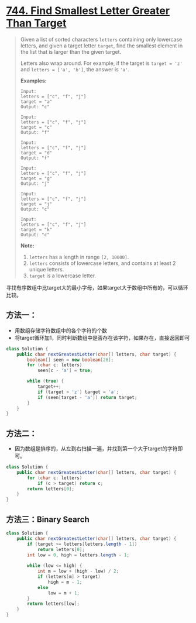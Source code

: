 # [744. Find Smallest Letter Greater Than Target][1]

> Given a list of sorted characters `letters` containing only lowercase letters, and given a target letter `target`, find the smallest element in the list that is larger than the given target.
>
> Letters also wrap around. For example, if the target is `target = 'z'` and `letters = ['a', 'b']`, the answer is `'a'`.
>
> **Examples:**
>
> ```
> Input:
> letters = ["c", "f", "j"]
> target = "a"
> Output: "c"
> 
> Input:
> letters = ["c", "f", "j"]
> target = "c"
> Output: "f"
> 
> Input:
> letters = ["c", "f", "j"]
> target = "d"
> Output: "f"
> 
> Input:
> letters = ["c", "f", "j"]
> target = "g"
> Output: "j"
> 
> Input:
> letters = ["c", "f", "j"]
> target = "j"
> Output: "c"
> 
> Input:
> letters = ["c", "f", "j"]
> target = "k"
> Output: "c"
> ```
>
>
>
> **Note:**
>
> 1. `letters` has a length in range `[2, 10000]`.
> 2. `letters` consists of lowercase letters, and contains at least 2 unique letters.
> 3. `target` is a lowercase letter.



寻找有序数组中比target大的最小字母，如果target大于数组中所有的，可以循环比较。



## 方法一：

* 用数组存储字符数组中的各个字符的个数
* 将target循环加1，同时判断数组中是否存在该字符，如果存在，直接返回即可



```java
class Solution {
    public char nextGreatestLetter(char[] letters, char target) {
        boolean[] seen = new boolean[26];
        for (char c: letters)
            seen[c - 'a'] = true;

        while (true) {
            target++;
            if (target > 'z') target = 'a';
            if (seen[target - 'a']) return target;
        }
    }
}
```



## 方法二：

* 因为数组是排序的，从左到右扫描一遍，并找到第一个大于target的字符即可。

```java
class Solution {
    public char nextGreatestLetter(char[] letters, char target) {
        for (char c: letters)
            if (c > target) return c;
        return letters[0];
    }
}
```



## 方法三：Binary Search

```java
class Solution {
    public char nextGreatestLetter(char[] letters, char target) {
        if (target >= letters[letters.length - 1])
            return letters[0];
        int low = 0, high = letters.length - 1;
        
        while (low <= high) {
            int m = low + (high - low) / 2;
            if (letters[m] > target)
                high = m - 1;
            else
                low = m + 1;
        }
        return letters[low];
    }
}
```









[1]:https://leetcode.com/problems/find-smallest-letter-greater-than-target/